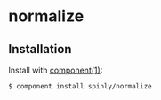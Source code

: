 # normalize

## Installation

  Install with [component(1)](http://github.com/component/component):

    $ component install spinly/normalize

